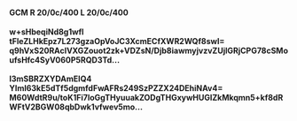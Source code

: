 #### GCM R 20/0c/400 L 20/0c/400
**w+sHbeqiNd8g1wfl**<br/>**tFleZLHkEpz7L273gzaOpVoJC3XcmECfXWR2WQf8swI=**<br/>**q9hVxS20RAcIVXGZouot2zk+VDZsN/Djb8iawmyjvzvZUjlGRjCPG78cSMoufsHfc4SyV060P5RQD3Td...**<br/><br/>
**l3mSBRZXYDAmElQ4**<br/>**YIml63kE5dTf5dgmfdFwAFRs249SzPZZX24DEhiNAv4=**<br/>**M60WdtR9u/toK1Fi7loGgTHyuuakZODgTHGxywHUGIZkMkqmn5+kf8dRWFtV2BGW08qbDwk1vfwev5mo...**